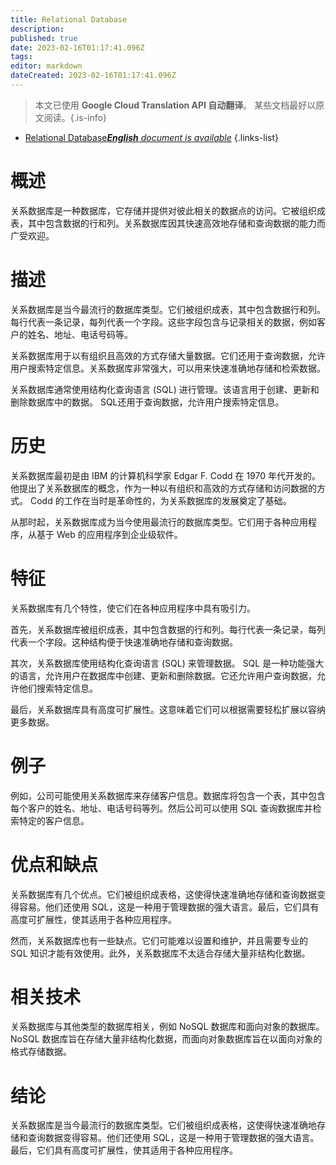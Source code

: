 ```yaml
---
title: Relational Database
description: 
published: true
date: 2023-02-16T01:17:41.096Z
tags: 
editor: markdown
dateCreated: 2023-02-16T01:17:41.096Z
---
```


> 本文已使用 **Google Cloud Translation API 自动翻译**。
某些文档最好以原文阅读。{.is-info}



- [Relational Database***English** document is available*](/en/Knowledge-base/Dictionary/relational-database)
{.links-list}


# 概述
关系数据库是一种数据库，它存储并提供对彼此相关的数据点的访问。它被组织成表，其中包含数据的行和列。关系数据库因其快速高效地存储和查询数据的能力而广受欢迎。

# 描述
关系数据库是当今最流行的数据库类型。它们被组织成表，其中包含数据行和列。每行代表一条记录，每列代表一个字段。这些字段包含与记录相关的数据，例如客户的姓名、地址、电话号码等。

关系数据库用于以有组织且高效的方式存储大量数据。它们还用于查询数据，允许用户搜索特定信息。关系数据库非常强大，可以用来快速准确地存储和检索数据。

关系数据库通常使用结构化查询语言 (SQL) 进行管理。该语言用于创建、更新和删除数据库中的数据。 SQL还用于查询数据，允许用户搜索特定信息。

# 历史
关系数据库最初是由 IBM 的计算机科学家 Edgar F. Codd 在 1970 年代开发的。他提出了关系数据库的概念，作为一种以有组织和高效的方式存储和访问数据的方式。 Codd 的工作在当时是革命性的，为关系数据库的发展奠定了基础。

从那时起，关系数据库成为当今使用最流行的数据库类型。它们用于各种应用程序，从基于 Web 的应用程序到企业级软件。

# 特征
关系数据库有几个特性，使它们在各种应用程序中具有吸引力。

首先，关系数据库被组织成表，其中包含数据的行和列。每行代表一条记录，每列代表一个字段。这种结构便于快速准确地存储和查询数据。

其次，关系数据库使用结构化查询语言 (SQL) 来管理数据。 SQL 是一种功能强大的语言，允许用户在数据库中创建、更新和删除数据。它还允许用户查询数据，允许他们搜索特定信息。

最后，关系数据库具有高度可扩展性。这意味着它们可以根据需要轻松扩展以容纳更多数据。

# 例子
例如，公司可能使用关系数据库来存储客户信息。数据库将包含一个表，其中包含每个客户的姓名、地址、电话号码等列。然后公司可以使用 SQL 查询数据库并检索特定的客户信息。

# 优点和缺点
关系数据库有几个优点。它们被组织成表格，这使得快速准确地存储和查询数据变得容易。他们还使用 SQL，这是一种用于管理数据的强大语言。最后，它们具有高度可扩展性，使其适用于各种应用程序。

然而，关系数据库也有一些缺点。它们可能难以设置和维护，并且需要专业的 SQL 知识才能有效使用。此外，关系数据库不太适合存储大量非结构化数据。

# 相关技术
关系数据库与其他类型的数据库相关，例如 NoSQL 数据库和面向对象的数据库。 NoSQL 数据库旨在存储大量非结构化数据，而面向对象数据库旨在以面向对象的格式存储数据。

# 结论
关系数据库是当今最流行的数据库类型。它们被组织成表格，这使得快速准确地存储和查询数据变得容易。他们还使用 SQL，这是一种用于管理数据的强大语言。最后，它们具有高度可扩展性，使其适用于各种应用程序。